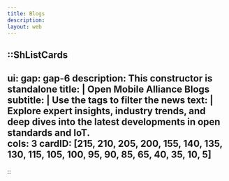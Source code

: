 ```yaml
---
title: Blogs
description:
layout: web
---
```


::ShListCards
---
ui:
    gap: gap-6
description: This constructor is standalone
title: |
    Open Mobile Alliance Blogs 
subtitle: |
    Use the tags to filter the news
text: |
    Explore **expert insights, industry trends,** and deep dives into the latest developments in **open standards and IoT**.   
cols: 3
cardID: [215, 210, 205, 200, 155, 140, 135, 130, 115, 105, 100, 95, 90, 85, 65, 40, 35, 10, 5]
---
::